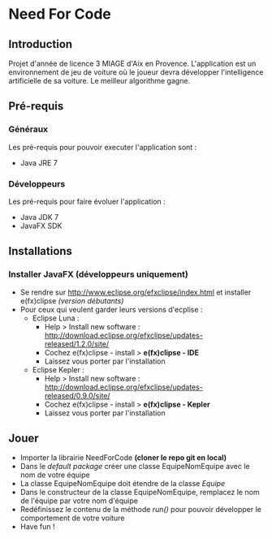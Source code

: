 # Need For Code
## Introduction
Projet d'année de licence 3 MIAGE d'Aix en Provence. L'application est un environnement de jeu de voiture où le joueur devra développer l'intelligence artificielle de sa voiture. Le meilleur algorithme gagne.

## Pré-requis
### Généraux
Les pré-requis pour pouvoir executer l'application sont :
* Java JRE 7

### Développeurs
Les pré-requis pour faire évoluer l'application :
* Java JDK 7
* JavaFX SDK

## Installations
### Installer JavaFX (développeurs uniquement)
* Se rendre sur http://www.eclipse.org/efxclipse/index.html et installer e(fx)clipse *(version débutants)*
* Pour ceux qui veulent garder leurs versions d'ecplise :
  * Eclipse Luna :
    * Help > Install new software : http://download.eclipse.org/efxclipse/updates-released/1.2.0/site/
    * Cochez e(fx)clipse - install > **e(fx)clipse - IDE**
    * Laissez vous porter par l'installation
  * Eclipse Kepler :
    * Help > Install new software : http://download.eclipse.org/efxclipse/updates-released/0.9.0/site/
    * Cochez e(fx)clipse - install > **e(fx)clipse - Kepler**
    * Laissez vous porter par l'installation
 
## Jouer
 * Importer la librairie NeedForCode **(cloner le repo git en local)**
 * Dans le *default package* créer une classe EquipeNomEquipe avec le nom de votre équipe
 * La classe EquipeNomEquipe doit étendre de la classe *Equipe*
 * Dans le constructeur de la classe EquipeNomEquipe, remplacez le nom de l'équipe par votre nom d'équipe
 * Redéfinissez le contenu de la méthode *run()* pour pouvoir développer le comportement de votre voiture
 * Have fun !
